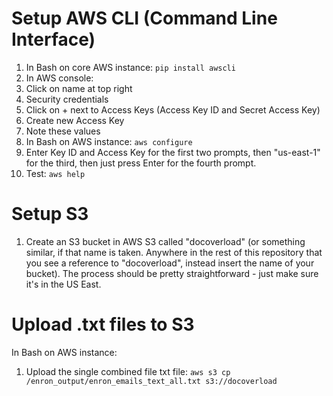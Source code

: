 # Setup AWS CLI (Command Line Interface)

1. In Bash on core AWS instance: `pip install awscli`
2. In AWS console:
  1.	Click on name at top right
  2.	Security credentials
  3.	Click on + next to Access Keys (Access Key ID and Secret Access Key)
  4.	Create new Access Key
  5.	Note these values
3. In Bash on AWS instance: `aws configure`
4. Enter Key ID and Access Key for the first two prompts, then "us-east-1" for the third, then just press Enter for the fourth prompt.
5. Test: `aws help`

# Setup S3
1. Create an S3 bucket in AWS S3 called "docoverload" (or something similar, if that name is taken. Anywhere in the rest of this repository that you see a reference to "docoverload", instead insert the name of your bucket). The process should be pretty straightforward - just make sure it's in the US East.

# Upload .txt files to S3
In Bash on AWS instance:
1. Upload the single combined file txt file: `aws s3 cp /enron_output/enron_emails_text_all.txt s3://docoverload`

